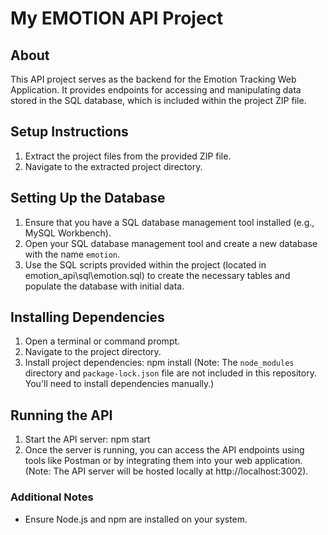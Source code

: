 # My EMOTION API Project

## About
This API project serves as the backend for the Emotion Tracking Web Application. It provides endpoints for accessing and manipulating data stored in the SQL database, which is included within the project ZIP file.

## Setup Instructions
1. Extract the project files from the provided ZIP file.
2. Navigate to the extracted project directory.

## Setting Up the Database
1. Ensure that you have a SQL database management tool installed (e.g., MySQL Workbench).
2. Open your SQL database management tool and create a new database with the name `emotion`.
3. Use the SQL scripts provided within the project (located in emotion_api\sql\emotion.sql) to create the necessary tables and populate the database with initial data.

## Installing Dependencies
1. Open a terminal or command prompt.
2. Navigate to the project directory.
3. Install project dependencies: npm install
(Note: The `node_modules` directory and `package-lock.json` file are not included in this repository. You'll need to install dependencies manually.)

## Running the API
1. Start the API server: npm start
2. Once the server is running, you can access the API endpoints using tools like Postman or by integrating them into your web application.
(Note: The API server will be hosted locally at http://localhost:3002).

### Additional Notes
- Ensure Node.js and npm are installed on your system.



